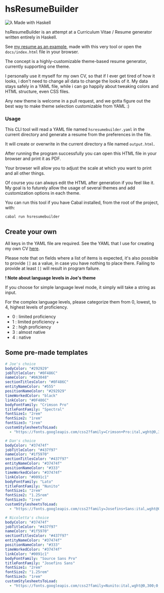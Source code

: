 # hsResumeBuilder

![λ Made with Haskell](https://img.shields.io/badge/%CE%BB%20haskell-%20-blueviolet)

hsResumeBuilder is an attempt at a Curriculum Vitae / Resume generator written entirely in Haskell.

See [my resume as an example](https://drive.google.com/file/d/1a_slYffLHkftaimTSmW1iWCTroNAiZC8/view?usp=sharing), made with this very tool or open the `docs/index.html` file in your browser.

The concept is a highly-customizable theme-based resume generator, currently supporting one theme.

I personally use it myself for my own CV, so that if I ever get tired of how it looks, i don't need to change all data to change the looks of it. My data stays safely in a YAML file, while i can go happily about tweaking colors and HTML structure, even CSS files. 

Any new theme is welcome in a pull request, and we gotta figure out the best way to make theme selection customizable from YAML :) 

### Usage

This CLI tool will read a YAML file named `hsresumebuilder.yaml` in the current directory and generate a resume from the preferences in the file.

It will create or overwrite in the current directory a file named `output.html`. 

After running the program successfully you can open this HTML file in your browser and print it as PDF. 

Your browser will allow you to adjust the scale at which you want to print and all other things.

Of course you can always edit the HTML after generation if you feel like it. My goal is to futurely allow the usage of several themes and add customization options in each theme.

You can run this tool if you have Cabal installed, from the root of the project, with:

```
cabal run hsresumebuilder
```



## Create your own

All keys in the YAML file are required.
See the YAML that I use for creating my own CV [here](.hsresumebuilder.yaml).

Please note that on fields where a list of items is expected, it's also possible to provide `[]` as a value, in case you have nothing to place there.
Failing to provide at least `[]` will result in program failure.

**! Note about language levels in Joe's theme**

If you choose for simple language level mode, it simply will take a string as input.

For the complex language levels, please categorize them from 0, lowest, to 4, highest levels of proficiency.

- 0 : limited proficiency
- 1 : limited proficiency +
- 2 : high proficiency
- 3 : almost native
- 4 : native

## Some pre-made templates

```yaml
# Joe's choice
bodyColor: "#292929"
jobTitleColor: "#0F486C"
nameColor: "#0A3048"
sectionTitlesColor: "#0F486C"
entityNameColor: "#555"
positionNameColor: "#292929"
timeWorkedColor: "black"
linkColor: "#0F486C"
bodyFontFamily: "Crimson Pro"
titleFontFamily: "Spectral"
fontSize1: "2rem"
fontSize2: "1rem"
fontSize3: "1rem"
customStylesheetsToLoad:
  - "https://fonts.googleapis.com/css2?family=Crimson+Pro:ital,wght@0,300;0,400;0,700;1,300;1,400;1,700&family=Spectral:ital,wght@0,300;0,400;0,700;1,300;1,400;1,700&display=swap"
```

```yaml
# Dan's choice
bodyColor: "#37474f"
jobTitleColor: "#437f97"
nameColor: "#1f5970"
sectionTitlesColor: "#437f97"
entityNameColor: "#37474f"
positionNameColor: "#333"
timeWorkedColor: "#37474f"
linkColor: "#0091c1"
bodyFontFamily: "Lato"
titleFontFamily: "Nunito"
fontSize1: "2rem"
fontSize2: "1.25rem"
fontSize3: "1rem"
customStylesheetsToLoad:
  - "https://fonts.googleapis.com/css2?family=Josefins+Sans:ital,wght@0,300;0,400;0,700;1,300;1,400;1,700&family=Source+Sans+Pro:ital,wght@0,300;0,400;0,700;1,300;1,400;1,700&display=swap"
```

```yaml
# Nicoletta's choice
bodyColor: "#37474f"
jobTitleColor: "#437f97"
nameColor: "#1f5970"
sectionTitlesColor: "#437f97"
entityNameColor: "#37474f"
positionNameColor: "#333"
timeWorkedColor: "#37474f"
linkColor: "#0091c1"
bodyFontFamily: "Source Sans Pro"
titleFontFamily: "Josefins Sans"
fontSize1: "2rem"
fontSize2: "1.25rem"
fontSize3: "1rem"
customStylesheetsToLoad:
  - "https://fonts.googleapis.com/css2?family=Nunito:ital,wght@0,300;0,400;0,700;1,300;1,400;1,700&family=Lato:ital,wght@0,300;0,400;0,700;1,300;1,400;1,700&display=swap"
```